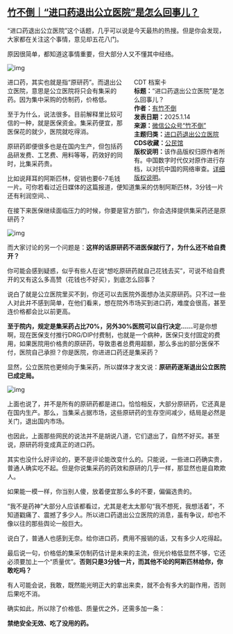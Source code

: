 <!--1736908929000-->
[竹不倒｜“进口药退出公立医院”是怎么回事儿？](https://chinadigitaltimes.net/chinese/714997.html)
------

<p>“进口药退出公立医院”这个话题，几乎可以说是今天最热的热搜。但是你会发现，大家都在关注这个事情，意见却五花八门。</p><p>原因很简单，都知道这事情重要，但大部分人又不懂其中经络。</p><p><img decoding="async" src="https://chinadigitaltimes.net/chinese/files/2025/01/post-714997-6787208162158.png" alt="img"></p><div style="width:42%;float:right;padding-left:20px"><div class="su-spoiler su-spoiler-style-fancy su-spoiler-icon-chevron-circle" data-scroll-offset="0" data-anchor-in-url="no"><div class="su-spoiler-title" tabindex="0" role="button"><span class="su-spoiler-icon"></span>CDT 档案卡</div><div class="su-spoiler-content su-u-clearfix su-u-trim"><strong>标题：</strong>“进口药退出公立医院”是怎么回事儿？<br><strong>作者：</strong><a href="https://chinadigitaltimes.net/space/竹不倒" target="_blank">有竹不倒</a><br><strong>发表日期：</strong>2025.1.14<br><strong>来源：</strong><a href="https://web.archive.org/web/https://mp.weixin.qq.com/s/x9YwKz2mHO5e0Aqx-5ksRw" target="_blank">微信公众号“竹不倒”</a><br><strong>主题归类：</strong><a href="https://chinadigitaltimes.net/space/进口药退出公立医院" target="_blank">进口药退出公立医院</a><br><strong>CDS收藏：</strong><a href="https://chinadigitaltimes.net/space/%E5%85%AC%E6%B0%91%E9%A6%86" target="_blank" rel="noopener">公民馆</a><br><strong>版权说明：</strong>该作品版权归原作者所有。中国数字时代仅对原作进行存档，以对抗中国的网络审查。<a href="https://chinadigitaltimes.net/chinese/copyright">详细版权说明</a>。</div></div></div><p>进口药，其实也就是指“原研药”。而退出公立医院，意思是公立医院将只会有集采的药。因为集中采购的仿制药，价格低。</p><p>至于为什么，说法很多。目前解释里比较可信的一种，就是医保资金。集采药便宜，那医保花的就少，医院就吃得消。</p><p>原研药即便很多也是在国内生产，但包括药品研发费、工艺费、用料等等，药效好的同时，比集采药贵。</p><p>比如说拜耳的阿斯匹林，促销也要6-7毛钱一片。可你若看过近日媒体的这篇报道，便知道集采的仿制阿斯匹林，3分钱一片还有利润空间、、</p><p>在接下来医保继续面临压力的时候，你要是官方部门，你会选择提供集采药还是原研药？</p><p><img decoding="async" src="https://chinadigitaltimes.net/chinese/files/2025/01/post-714997-6787208171492.png" alt="img"></p><p>而大家讨论的另一个问题是：<strong>这样的话原研药不进医保就行了，为什么还不给自费开？</strong></p><p>你可能会感到疑惑，似乎有些人在说“想吃原研药就自己花钱去买”，可说不给自费开的又有这么多高赞（花钱也不好买），到底怎么回事？</p><p>说白了就是公立医院里买不到，你还可以去医院外面想办法买原研药。只不过一些人对此并不感到简单，在他们看来，想在院外市场买到进口药，难度会很高，甚至连价格都会比以前更高。</p><p><strong>至于院内，规定是集采药占比70%，另外30%医院可以自行决定……</strong>可是你想啊，现在医保支付推行DRG/DIP付费制，也就是一个病种，医保只支付固定的费用，如果医院用价格贵的原研药，导致患者总费用超额，那么多出的部分医保不付，医院自己承担？你是医院，你进进口药还是集采药？</p><p>显然，公立医院也更倾向于集采药，所以媒体才发文说：<strong>原研药逐渐退出公立医院已成定局。</strong></p><p><img decoding="async" src="https://chinadigitaltimes.net/chinese/files/2025/01/post-714997-6787208183f2d.png" alt="img"></p><p>上面也说了，并不是所有的原研药都是进口。恰恰相反，大部分原研药，它还真是在国内生产。那么，当集采占据市场，这些原研药的生存空间减少，结局是必然是关门，退出国内市场。</p><p>也因此，上面那些网民的说法并不是胡说八道，它们退出了，自然不好买。甚至说，原研药将变成真正的进口药。</p><p>其实也没什么好评论的，更不是评论能改变什么的。只能说，一些进口药确实贵，普通人确实吃不起。但是你说集采药的药效和原研的几乎一样，那显然也是自欺欺人。</p><p>如果能一模一样，你当别人傻，放着便宜那么多的不要，偏偏选贵的。</p><p>“我不是药神”大部分人应该都看过，尤其是老太太那句“我不想死，我想活着”，不知道戳痛了、震撼了多少人。所以进口药退出公立医院的消息，虽有争议，却也不像以往的那些舆论一般巨大。</p><p>说白了，普通人也感到无奈。给你进口药，费用不报销的话，又有多少人吃得起。</p><p>最后说一句，价格低的集采仿制药估计是未来的主流，但光价格低显然不够，它还必须要加上一个“质量优”。<strong>否则只是3分钱一片，而其他不论的阿斯匹林给你，你敢吃吗？</strong></p><p>有人可能会说，我敢，既然能光明正大的拿出来卖，就不会有多大的副作用，否则后果吃不消。</p><p>确实如此，所以除了价格低、质量优之外，还需多加一条：</p><p><strong>禁绝安全无效、吃了没用的药。</strong></p><div class="addtoany_share_save_container addtoany_content addtoany_content_bottom"><div class="a2a_kit a2a_kit_size_32 addtoany_list" data-a2a-url="https://chinadigitaltimes.net/chinese/714997.html" data-a2a-title="竹不倒｜“进口药退出公立医院”是怎么回事儿？"><a class="a2a_button_facebook" href="https://www.addtoany.com/add_to/facebook?linkurl=https%3A%2F%2Fchinadigitaltimes.net%2Fchinese%2F714997.html&amp;linkname=%E7%AB%B9%E4%B8%8D%E5%80%92%EF%BD%9C%E2%80%9C%E8%BF%9B%E5%8F%A3%E8%8D%AF%E9%80%80%E5%87%BA%E5%85%AC%E7%AB%8B%E5%8C%BB%E9%99%A2%E2%80%9D%E6%98%AF%E6%80%8E%E4%B9%88%E5%9B%9E%E4%BA%8B%E5%84%BF%EF%BC%9F" title="Facebook" rel="nofollow noopener" target="_blank"></a><a class="a2a_button_twitter" href="https://www.addtoany.com/add_to/twitter?linkurl=https%3A%2F%2Fchinadigitaltimes.net%2Fchinese%2F714997.html&amp;linkname=%E7%AB%B9%E4%B8%8D%E5%80%92%EF%BD%9C%E2%80%9C%E8%BF%9B%E5%8F%A3%E8%8D%AF%E9%80%80%E5%87%BA%E5%85%AC%E7%AB%8B%E5%8C%BB%E9%99%A2%E2%80%9D%E6%98%AF%E6%80%8E%E4%B9%88%E5%9B%9E%E4%BA%8B%E5%84%BF%EF%BC%9F" title="Twitter" rel="nofollow noopener" target="_blank"></a><a class="a2a_button_telegram" href="https://www.addtoany.com/add_to/telegram?linkurl=https%3A%2F%2Fchinadigitaltimes.net%2Fchinese%2F714997.html&amp;linkname=%E7%AB%B9%E4%B8%8D%E5%80%92%EF%BD%9C%E2%80%9C%E8%BF%9B%E5%8F%A3%E8%8D%AF%E9%80%80%E5%87%BA%E5%85%AC%E7%AB%8B%E5%8C%BB%E9%99%A2%E2%80%9D%E6%98%AF%E6%80%8E%E4%B9%88%E5%9B%9E%E4%BA%8B%E5%84%BF%EF%BC%9F" title="Telegram" rel="nofollow noopener" target="_blank"></a><a class="a2a_button_reddit" href="https://www.addtoany.com/add_to/reddit?linkurl=https%3A%2F%2Fchinadigitaltimes.net%2Fchinese%2F714997.html&amp;linkname=%E7%AB%B9%E4%B8%8D%E5%80%92%EF%BD%9C%E2%80%9C%E8%BF%9B%E5%8F%A3%E8%8D%AF%E9%80%80%E5%87%BA%E5%85%AC%E7%AB%8B%E5%8C%BB%E9%99%A2%E2%80%9D%E6%98%AF%E6%80%8E%E4%B9%88%E5%9B%9E%E4%BA%8B%E5%84%BF%EF%BC%9F" title="Reddit" rel="nofollow noopener" target="_blank"></a><a class="a2a_button_whatsapp" href="https://www.addtoany.com/add_to/whatsapp?linkurl=https%3A%2F%2Fchinadigitaltimes.net%2Fchinese%2F714997.html&amp;linkname=%E7%AB%B9%E4%B8%8D%E5%80%92%EF%BD%9C%E2%80%9C%E8%BF%9B%E5%8F%A3%E8%8D%AF%E9%80%80%E5%87%BA%E5%85%AC%E7%AB%8B%E5%8C%BB%E9%99%A2%E2%80%9D%E6%98%AF%E6%80%8E%E4%B9%88%E5%9B%9E%E4%BA%8B%E5%84%BF%EF%BC%9F" title="WhatsApp" rel="nofollow noopener" target="_blank"></a><a class="a2a_button_email" href="https://www.addtoany.com/add_to/email?linkurl=https%3A%2F%2Fchinadigitaltimes.net%2Fchinese%2F714997.html&amp;linkname=%E7%AB%B9%E4%B8%8D%E5%80%92%EF%BD%9C%E2%80%9C%E8%BF%9B%E5%8F%A3%E8%8D%AF%E9%80%80%E5%87%BA%E5%85%AC%E7%AB%8B%E5%8C%BB%E9%99%A2%E2%80%9D%E6%98%AF%E6%80%8E%E4%B9%88%E5%9B%9E%E4%BA%8B%E5%84%BF%EF%BC%9F" title="Email" rel="nofollow noopener" target="_blank"></a><a class="a2a_button_copy_link" href="https://www.addtoany.com/add_to/copy_link?linkurl=https%3A%2F%2Fchinadigitaltimes.net%2Fchinese%2F714997.html&amp;linkname=%E7%AB%B9%E4%B8%8D%E5%80%92%EF%BD%9C%E2%80%9C%E8%BF%9B%E5%8F%A3%E8%8D%AF%E9%80%80%E5%87%BA%E5%85%AC%E7%AB%8B%E5%8C%BB%E9%99%A2%E2%80%9D%E6%98%AF%E6%80%8E%E4%B9%88%E5%9B%9E%E4%BA%8B%E5%84%BF%EF%BC%9F" title="Copy Link" rel="nofollow noopener" target="_blank"></a><a class="a2a_dd addtoany_share_save addtoany_share" href="https://www.addtoany.com/share"></a></div></div>

